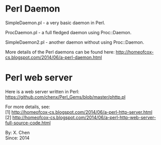 Perl Daemon
======

SimpleDaemon.pl - a very basic daemon in Perl.

ProcDaemon.pl - a full fledged daemon using Proc::Daemon.

SimpleDaemon2.pl - another daemon without using Proc::Daemon.

More details of the Perl daemons can be found here:
<a href="http://homeofcox-cs.blogspot.com/2014/06/a-perl-daemon.html">http://homeofcox-cs.blogspot.com/2014/06/a-perl-daemon.html</a>

Perl web server
======

Here is a web server written in Perl: https://github.com/chenx/Perl_Gems/blob/master/phttp.pl

For more details, see:  
[1] http://homeofcox-cs.blogspot.com/2014/06/a-perl-http-server.html  
[2] http://homeofcox-cs.blogspot.com/2014/06/a-perl-http-web-server-full-source-code.html  

By: X. Chen  
Since: 2014  
